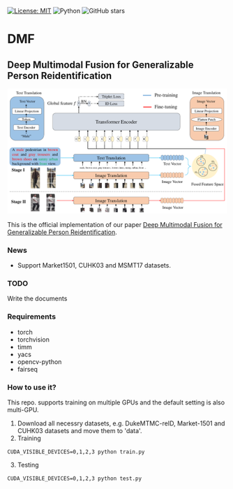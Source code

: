 [![License: MIT](https://img.shields.io/badge/License-MIT-yellow.svg)](https://opensource.org/licenses/MIT)
![Python](https://img.shields.io/badge/python-green.svg)
![GitHub stars](https://img.shields.io/github/stars/JeremyXSC/DMF.svg?style=flat&label=Star)

# DMF

## Deep Multimodal Fusion for Generalizable Person Reidentification

<img src='images/DMF.pdf'/>

This is the official implementation of our paper [Deep Multimodal Fusion for Generalizable Person Reidentification](). 

### News
- Support Market1501, CUHK03 and MSMT17 datasets.



### TODO
Write the documents

### Requirements
- torch
- torchvision
- timm
- yacs
- opencv-python
- fairseq

### How to use it?
This repo. supports training on multiple GPUs and the default setting is also multi-GPU.

1. Download all necessry datasets, e.g. DukeMTMC-reID, Market-1501 and CUHK03 datasets and move them to 'data'.  
2. Training
```
CUDA_VISIBLE_DEVICES=0,1,2,3 python train.py
```
3. Testing
```
CUDA_VISIBLE_DEVICES=0,1,2,3 python test.py